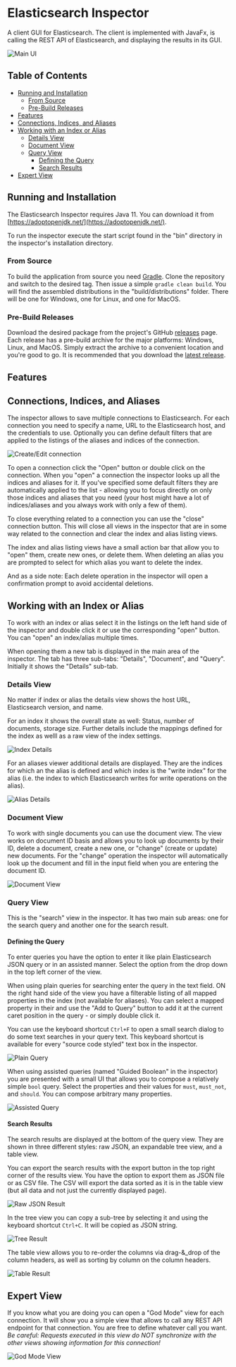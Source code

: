 # Elasticsearch Inspector

A client GUI for Elasticsearch. The client is implemented with JavaFx, is calling the REST API of Elasticsearch, and displaying the results in its GUI.

![Main UI](/images/main-ui.png)

## Table of Contents

* [Running and Installation](#running-and-installation)
  * [From Source](#from-source)
  * [Pre-Build Releases](#pre-build-releases)
* [Features](#features)
* [Connections, Indices, and Aliases](#connections--indices--and-aliases)
* [Working with an Index or Alias](#working-with-an-index-or-alias)
  * [Details View](#details-view)
  * [Document View](#document-view)
  * [Query View](#query-view)
    * [Defining the Query](#defining-the-query)
    * [Search Results](#search-results)
* [Expert View](#expert-view)

## Running and Installation

The Elasticsearch Inspector requires Java 11. You can download it from [https://adoptopenjdk.net/](https://adoptopenjdk.net/).

To run the inspector execute the start script found in the "bin" directory in the inspector's installation directory.

### From Source

To build the application from source you need [Gradle](https://gradle.org/). Clone the repository and switch to the desired tag. Then issue a simple `gradle clean build`. You will find the assembled distributions in the "build/distributions" folder. There will be one for Windows, one for Linux, and one for MacOS.

### Pre-Build Releases

Download the desired package from the project's GitHub [releases](https://github.com/orm-fux/es-inspector/releases) page. Each release has a pre-build archive for the major platforms: Windows, Linux, and MacOS. Simply extract the archive to a convenient location and you're good to go. It is recommended that you download the [latest release](https://github.com/orm-fux/es-inspector/releases/latest).

## Features

## Connections, Indices, and Aliases

The inspector allows to save multiple connections to Elasticsearch. For each connection you need to specify a name, URL to the Elasticsearch host, and the credentials to use. Optionally you can define default filters that are applied to the listings of the aliases and indices of the connection. 

![Create/Edit connection](images/connection_create-or-edit.jpg)

To open a connection click the "Open" button or double click on the connection. When you "open" a connection the inspector looks up all the indices and aliases for it. If you've specified some default filters they are automatically applied to the list - allowing you to focus directly on only those indices and aliases that you need (your host might have a lot of indices/aliases and you always work with only a few of them).

To close everything related to a connection you can use the "close" connection button. This will close all views in the inspector that are in some way related to the connection and clear the index and alias listing views.

The index and alias listing views have a small action bar that allow you to "open" them, create new ones, or delete them. When deleting an alias you are prompted to select for which alias you want to delete the index.

And as a side note: Each delete operation in the inspector will open a confirmation prompt to avoid accidental deletions.

## Working with an Index or Alias

To work with an index or alias select it in the listings on the left hand side of the inspector and double click it or use the corresponding "open" button. You can "open" an index/alias multiple times. 

When opening them a new tab is displayed in the main area of the inspector. The tab has three sub-tabs: "Details", "Document", and "Query". Initially it shows the "Details" sub-tab.

### Details View

No matter if index or alias the details view shows the host URL, Elasticsearch version, and name.

For an index it shows the overall state as well: Status, number of documents, storage size. Further details include the mappings defined for the index as welll as a raw view of the index settings.

![Index Details](images/index_details.png)

For an aliases viewer additional details are displayed. They are the indices for which an the alias is defined and which index is the "write index" for the alias (i.e. the index to which Elasticsearch writes for write operations on the alias).

![Alias Details](images/alias_details.png)

### Document View

To work with single documents you can use the document view. The view works on document ID basis and allows you to look up documents by their ID, delete a document, create a new one, or "change" (create or update) new documents. For the "change" operation the inspector will automatically look up the document and fill in the input field when you are entering the document ID.

![Document View](images/document-view.png)

### Query View

This is the "search" view in the inspector. It has two main sub areas: one for the search query and another one for the search result.

#### Defining the Query

To enter queries you have the option to enter it like plain Elasticsearch JSON query or in an assisted manner. Select the option from the drop down in the top left corner of the view. 

When using plain queries for searching enter the query in the text field. ON the right hand side of the view you have a filterable listing of all mapped properties in the index (not available for aliases). You can select a mapped property in their and use the "Add to Query" button to add it at the current caret position in the query - or simply double click it. 

You can use the keyboard shortcut `Ctrl+F` to open a small search dialog to do some text searches in your query text. This keyboard shortcut is available for every "source code styled" text box in the inspector.

![Plain Query](images/query-view_plain.png)

When using assisted queries (named "Guided Boolean" in the inspector) you are presented with a small UI that allows you to compose a relatively simple `bool` query. Select the properties and their values for `must`, `must_not`, and `should`. You can compose arbitrary many properties.

![Assisted Query](images/query-view_guided.png)

#### Search Results

The search results are displayed at the bottom of the query view. They are shown in three different styles: raw JSON, an expandable tree view, and a table view.

You can export the search results with the export button in the top right corner of the results view. You have the option to export them as JSON file or as CSV file. The CSV will export the data sorted as it is in the table view (but all data and not just the currently displayed page).

![Raw JSON Result](images/result-view_raw.png)

In the tree view you can copy a sub-tree by selecting it and using the keyboard shortcut `Ctrl+C`. It will be copied as JSON string.

![Tree Result](images/result-view_tree.png)

The table view allows you to re-order the columns via drag-&_drop of the column headers, as well as sorting by column on the column headers.

![Table Result](images/result-view_table.png)

## Expert View

If you know what you are doing you can open a "God Mode" view for each connection. It will show you a simple view that allows to call any REST API endpoint for that connection. You are free to define whatever call you want. *Be careful: Requests executed in this view do NOT synchronize with the other views showing information for this connection!*

![God Mode View](images/god-mode-view.png)